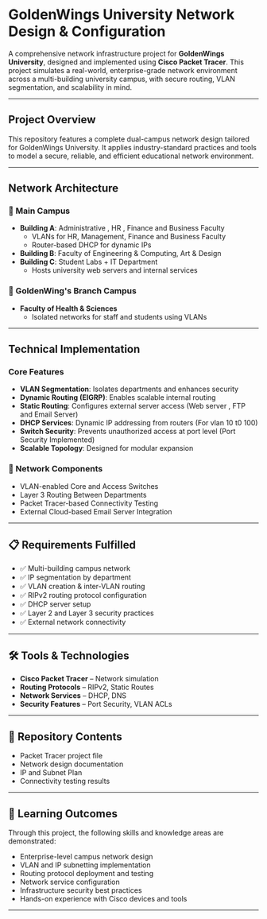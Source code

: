 #  GoldenWings University Network Design & Configuration

A comprehensive network infrastructure project for **GoldenWings University**, designed and implemented using **Cisco Packet Tracer**. This project simulates a real-world, enterprise-grade network environment across a multi-building university campus, with secure routing, VLAN segmentation, and scalability in mind.

---

##  Project Overview

This repository features a complete dual-campus network design tailored for GoldenWings University. It applies industry-standard practices and tools to model a secure, reliable, and efficient educational network environment.

---

## Network Architecture

### 📍 Main Campus
- **Building A**: Administrative , HR , Finance and Business Faculty 
  - VLANs for HR, Management, Finance  and Business Faculty
  - Router-based DHCP for dynamic IPs
- **Building B**: Faculty of Engineering & Computing, Art & Design
- **Building C**: Student Labs + IT Department  
  - Hosts university web servers and internal services

### 📍 GoldenWing's Branch Campus
- **Faculty of Health & Sciences**  
  - Isolated networks for staff and students using VLANs

---

## Technical Implementation

### Core Features
- **VLAN Segmentation**: Isolates departments and enhances security
- **Dynamic Routing (EIGRP)**: Enables scalable internal routing
- **Static Routing**: Configures external server access (Web server , FTP and Email Server)
- **DHCP Services**: Dynamic IP addressing from routers (For vlan 10 t0 100)
- **Switch Security**: Prevents unauthorized access at port level (Port Security Implemented)
- **Scalable Topology**: Designed for modular expansion

### 🧩 Network Components
- VLAN-enabled Core and Access Switches
- Layer 3 Routing Between Departments
- Packet Tracer-based Connectivity Testing
- External Cloud-based Email Server Integration

---

## 📋 Requirements Fulfilled

- ✅ Multi-building campus network  
- ✅ IP segmentation by department  
- ✅ VLAN creation & inter-VLAN routing  
- ✅ RIPv2 routing protocol configuration  
- ✅ DHCP server setup  
- ✅ Layer 2 and Layer 3 security practices  
- ✅ External network connectivity  

---

## 🛠️ Tools & Technologies

- **Cisco Packet Tracer** – Network simulation
- **Routing Protocols** – RIPv2, Static Routes
- **Network Services** – DHCP, DNS
- **Security Features** – Port Security, VLAN ACLs

---

## 📁 Repository Contents

- Packet Tracer project file 
- Network design documentation
- IP and Subnet Plan 
- Connectivity testing results  

---

## 🎯 Learning Outcomes

Through this project, the following skills and knowledge areas are demonstrated:

- Enterprise-level campus network design  
- VLAN and IP subnetting implementation  
- Routing protocol deployment and testing  
- Network service configuration  
- Infrastructure security best practices  
- Hands-on experience with Cisco devices and tools  

---


